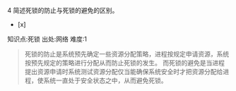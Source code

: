 4
简述死锁的防止与死锁的避免的区别。
- [x]

知识点:死锁
出处:网络
难度:1
> 死锁的防止是系统预先确定一些资源分配策略，进程按规定申请资源，系统按预先规定的策略进行分配从而防止死锁的发生。
> 而死锁的避免是当进程提出资源申请时系统测试资源分配仅当能确保系统安全时才把资源分配给进程，使系统一直处于安全状态之中，从而避免死锁。
